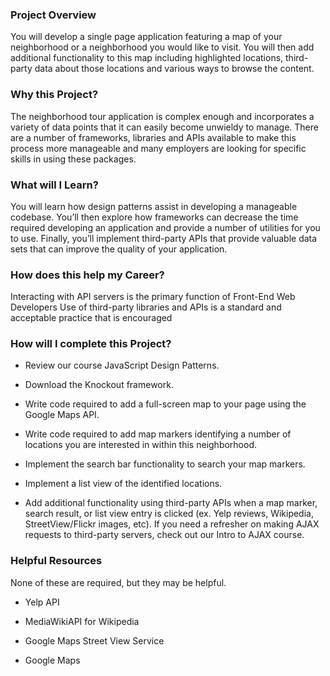 ### Project Overview

You will develop a single page application featuring a map of your neighborhood or a neighborhood you would like to visit. You will then add additional functionality to this map including highlighted locations, third-party data about those locations and various ways to browse the content.

### Why this Project?

The neighborhood tour application is complex enough and incorporates a variety of data points that it can easily become unwieldy to manage. There are a number of frameworks, libraries and APIs available to make this process more manageable and many employers are looking for specific skills in using these packages.

### What will I Learn?

You will learn how design patterns assist in developing a manageable codebase. You’ll then explore how frameworks can decrease the time required developing an application and provide a number of utilities for you to use. Finally, you’ll implement third-party APIs that provide valuable data sets that can improve the quality of your application.

### How does this help my Career?

Interacting with API servers is the primary function of Front-End Web Developers
Use of third-party libraries and APIs is a standard and acceptable practice that is encouraged

### How will I complete this Project?

* Review our course JavaScript Design Patterns.

* Download the Knockout framework.

* Write code required to add a full-screen map to your page using the Google Maps API.

* Write code required to add map markers identifying a number of locations you are interested in within this neighborhood.

* Implement the search bar functionality to search your map markers.

* Implement a list view of the identified locations.

* Add additional functionality using third-party APIs when a map marker, search result, or list view entry is clicked (ex. Yelp reviews, Wikipedia, StreetView/Flickr images, etc). If you need a refresher on making AJAX requests to third-party servers, check out our Intro to AJAX course.

### Helpful Resources

None of these are required, but they may be helpful.

* Yelp API

* MediaWikiAPI for Wikipedia

* Google Maps Street View Service

* Google Maps